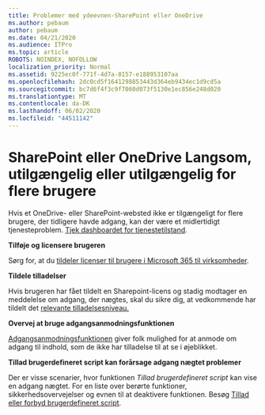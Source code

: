 ```yaml
---
title: Problemer med ydeevnen-SharePoint eller OneDrive
ms.author: pebaum
author: pebaum
ms.date: 04/21/2020
ms.audience: ITPro
ms.topic: article
ROBOTS: NOINDEX, NOFOLLOW
localization_priority: Normal
ms.assetid: 9225ec0f-771f-4d7a-8157-e188953107aa
ms.openlocfilehash: 2dc0cd5f1641298853443d364eb9434ec1d9cd5a
ms.sourcegitcommit: bc7d6f4f3c9f7060d073f5130e1ec856e248d020
ms.translationtype: MT
ms.contentlocale: da-DK
ms.lasthandoff: 06/02/2020
ms.locfileid: "44511142"
---
```

# <a name="sharepoint-or-onedrive-slow-inaccessible-or-unavailable-for-multiple-users"></a>SharePoint eller OneDrive Langsom, utilgængelig eller utilgængelig for flere brugere

Hvis et OneDrive- eller SharePoint-websted ikke er tilgængeligt for flere brugere, der tidligere havde adgang, kan der være et midlertidigt tjenesteproblem. [Tjek dashboardet for tjenestetilstand](https://portal.office.com/adminportal/home#/servicehealth).

**Tilføje og licensere brugeren**

Sørg for, at du [tildeler licenser til brugere i Microsoft 365 til virksomheder](https://docs.microsoft.com/microsoft-365/admin/add-users/add-users).


**Tildele tilladelser**

Hvis brugeren har fået tildelt en Sharepoint-licens og stadig modtager en meddelelse om adgang, der nægtes, skal du sikre dig, at vedkommende har tildelt det [relevante tilladelsesniveau.](https://docs.microsoft.com/sharepoint/understanding-permission-levels)

**Overvej at bruge adgangsanmodningsfunktionen**

[Adgangsanmodningsfunktionen](https://support.office.com/article/Set-up-and-manage-access-requests-94B26E0B-2822-49D4-929A-8455698654B3) giver folk mulighed for at anmode om adgang til indhold, som de ikke har tilladelse til at se i øjeblikket.

**Tillad brugerdefineret script kan forårsage adgang nægtet problemer**

Der er visse scenarier, hvor funktionen *Tillad brugerdefineret script* kan vise en adgang nægtet. For en liste over berørte funktioner, sikkerhedsovervejelser og evnen til at deaktivere funktionen. Besøg [Tillad eller forbyd brugerdefineret script](https://docs.microsoft.com/sharepoint/allow-or-prevent-custom-script).

